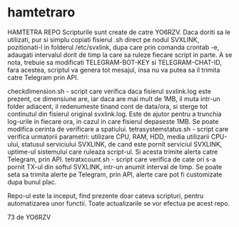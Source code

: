 # hamtetraro
HAMTETRA REPO
Scripturile sunt create de catre YO6RZV. Daca doriti sa le utilizati, pur si simplu copiati fisierul .sh direct pe nodul SVXLINK, pozitionati-l in folderul /etc/svxlink, dupa care prin comanda crontab -e, adaugati intervalul dorit de timp la care sa ruleze fiecare script in parte.
A se nota, trebuie sa modificati TELEGRAM-BOT-KEY si TELEGRAM-CHAT-ID, fara acestea, scriptul va genera tot mesajul, insa nu va putea sa il trimita catre Telegram prin API.

checkdimension.sh - script care verifica daca fisierul svxlink.log este prezent, ce dimensiune are, iar daca are mai mult de 1MB, il muta intr-un folder adiacent, il redenumeste tinand cont de data/ora, si sterge tot continutul din fisierul original svxlink.log. Este de ajutor pentru a trunchia log-urile in fiecare ora, in cazul in care fisierul depaseste 1MB. Se poate modifica cerinta de verificare a spatiului.
tetrasystemstatus.sh - script care verifica urmatorii parametri: utilizare CPU, RAM, HDD, media utilizarii CPU-ului, statusul serviciului SVXLINK, de cand este pornit serviciul SVXLINK, uptime-ul sistemului care ruleaza script-ul. Si acesta trimite alerta catre Telegram, prin API.
tetratxcount.sh - script care verifica de cate ori s-a pornit TX-ul din softul SVXLINK, intr-un anumit interval de timp. Se poate seta sa trimita alerte pe Telegram, prin API, alerte care pot fi customizate dupa bunul plac. 

Repo-ul este la inceput, find prezente doar cateva scripturi, pentru automatizarea unor functii. Toate actualizarile se vor efectua pe acest repo.

73 de YO6RZV
